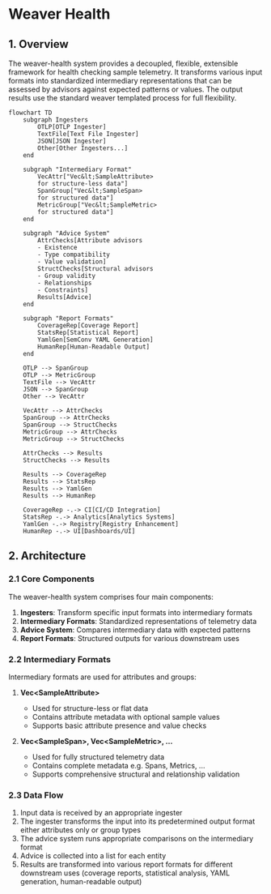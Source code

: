 # Weaver Health

## 1. Overview

The weaver-health system provides a decoupled, flexible, extensible framework for health checking sample telemetry. It transforms various input formats into standardized intermediary representations that can be assessed by advisors against expected patterns or values. The output results use the standard weaver templated process for full flexibility.

```mermaid
flowchart TD
    subgraph Ingesters
        OTLP[OTLP Ingester]
        TextFile[Text File Ingester]
        JSON[JSON Ingester]
        Other[Other Ingesters...]
    end
    
    subgraph "Intermediary Format"
        VecAttr["Vec&lt;SampleAttribute>
        for structure-less data"]
        SpanGroup["Vec&lt;SampleSpan>
        for structured data"]
        MetricGroup["Vec&lt;SampleMetric>
        for structured data"]
    end
    
    subgraph "Advice System"
        AttrChecks[Attribute advisors
        - Existence
        - Type compatibility
        - Value validation]
        StructChecks[Structural advisors
        - Group validity
        - Relationships
        - Constraints]
        Results[Advice]
    end
    
    subgraph "Report Formats"
        CoverageRep[Coverage Report]
        StatsRep[Statistical Report]
        YamlGen[SemConv YAML Generation]
        HumanRep[Human-Readable Output]
    end
    
    OTLP --> SpanGroup
    OTLP --> MetricGroup
    TextFile --> VecAttr
    JSON --> SpanGroup
    Other --> VecAttr
    
    VecAttr --> AttrChecks
    SpanGroup --> AttrChecks
    SpanGroup --> StructChecks
    MetricGroup --> AttrChecks
    MetricGroup --> StructChecks
    
    AttrChecks --> Results
    StructChecks --> Results
    
    Results --> CoverageRep
    Results --> StatsRep
    Results --> YamlGen
    Results --> HumanRep
    
    CoverageRep -.-> CI[CI/CD Integration]
    StatsRep -.-> Analytics[Analytics Systems]
    YamlGen -.-> Registry[Registry Enhancement]
    HumanRep -.-> UI[Dashboards/UI]
```

## 2. Architecture

### 2.1 Core Components

The weaver-health system comprises four main components:

1. **Ingesters**: Transform specific input formats into intermediary formats
2. **Intermediary Formats**: Standardized representations of telemetry data
3. **Advice System**: Compares intermediary data with expected patterns
4. **Report Formats**: Structured outputs for various downstream uses

### 2.2 Intermediary Formats

Intermediary formats are used for attributes and groups:

1. **Vec\<SampleAttribute\>**
   - Used for structure-less or flat data
   - Contains attribute metadata with optional sample values
   - Supports basic attribute presence and value checks

2. **Vec\<SampleSpan\>, Vec\<SampleMetric\>, ...**
   - Used for fully structured telemetry data
   - Contains complete metadata e.g. Spans, Metrics, ...
   - Supports comprehensive structural and relationship validation

### 2.3 Data Flow

1. Input data is received by an appropriate ingester
2. The ingester transforms the input into its predetermined output format either attributes only or group types
3. The advice system runs appropriate comparisons on the intermediary format
4. Advice is collected into a list for each entity
5. Results are transformed into various report formats for different downstream uses (coverage reports, statistical analysis, YAML generation, human-readable output)
